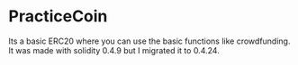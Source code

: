 # PracticeCoin
Its a basic ERC20 where you can use the basic functions like crowdfunding. It was made with solidity 0.4.9 but I migrated it to 0.4.24.
